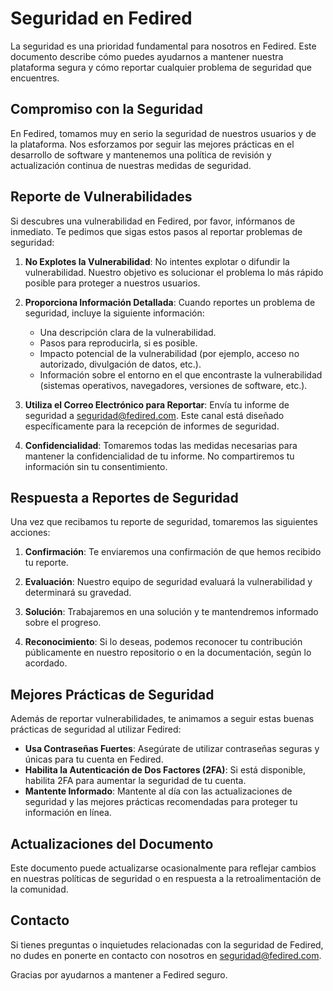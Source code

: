 # Seguridad en Fedired

La seguridad es una prioridad fundamental para nosotros en Fedired. Este documento describe cómo puedes ayudarnos a mantener nuestra plataforma segura y cómo reportar cualquier problema de seguridad que encuentres.

## Compromiso con la Seguridad

En Fedired, tomamos muy en serio la seguridad de nuestros usuarios y de la plataforma. Nos esforzamos por seguir las mejores prácticas en el desarrollo de software y mantenemos una política de revisión y actualización continua de nuestras medidas de seguridad.

## Reporte de Vulnerabilidades

Si descubres una vulnerabilidad en Fedired, por favor, infórmanos de inmediato. Te pedimos que sigas estos pasos al reportar problemas de seguridad:

1. **No Explotes la Vulnerabilidad**: No intentes explotar o difundir la vulnerabilidad. Nuestro objetivo es solucionar el problema lo más rápido posible para proteger a nuestros usuarios.

2. **Proporciona Información Detallada**: Cuando reportes un problema de seguridad, incluye la siguiente información:
   - Una descripción clara de la vulnerabilidad.
   - Pasos para reproducirla, si es posible.
   - Impacto potencial de la vulnerabilidad (por ejemplo, acceso no autorizado, divulgación de datos, etc.).
   - Información sobre el entorno en el que encontraste la vulnerabilidad (sistemas operativos, navegadores, versiones de software, etc.).

3. **Utiliza el Correo Electrónico para Reportar**: Envía tu informe de seguridad a [seguridad@fedired.com](mailto:seguridad@fedired.com). Este canal está diseñado específicamente para la recepción de informes de seguridad.

4. **Confidencialidad**: Tomaremos todas las medidas necesarias para mantener la confidencialidad de tu informe. No compartiremos tu información sin tu consentimiento.

## Respuesta a Reportes de Seguridad

Una vez que recibamos tu reporte de seguridad, tomaremos las siguientes acciones:

1. **Confirmación**: Te enviaremos una confirmación de que hemos recibido tu reporte.

2. **Evaluación**: Nuestro equipo de seguridad evaluará la vulnerabilidad y determinará su gravedad.

3. **Solución**: Trabajaremos en una solución y te mantendremos informado sobre el progreso.

4. **Reconocimiento**: Si lo deseas, podemos reconocer tu contribución públicamente en nuestro repositorio o en la documentación, según lo acordado.

## Mejores Prácticas de Seguridad

Además de reportar vulnerabilidades, te animamos a seguir estas buenas prácticas de seguridad al utilizar Fedired:

- **Usa Contraseñas Fuertes**: Asegúrate de utilizar contraseñas seguras y únicas para tu cuenta en Fedired.
- **Habilita la Autenticación de Dos Factores (2FA)**: Si está disponible, habilita 2FA para aumentar la seguridad de tu cuenta.
- **Mantente Informado**: Mantente al día con las actualizaciones de seguridad y las mejores prácticas recomendadas para proteger tu información en línea.

## Actualizaciones del Documento

Este documento puede actualizarse ocasionalmente para reflejar cambios en nuestras políticas de seguridad o en respuesta a la retroalimentación de la comunidad.

## Contacto

Si tienes preguntas o inquietudes relacionadas con la seguridad de Fedired, no dudes en ponerte en contacto con nosotros en [seguridad@fedired.com](mailto:seguridad@fedired.com).

Gracias por ayudarnos a mantener a Fedired seguro.
